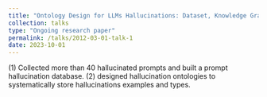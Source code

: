```yaml
---
title: "Ontology Design for LLMs Hallucinations: Dataset, Knowledge Graph Construction"
collection: talks
type: "Ongoing research paper"
permalink: /talks/2012-03-01-talk-1
date: 2023-10-01
---
```


(1) Collected more than 40 hallucinated prompts and built a prompt hallucination database. (2) designed hallucination ontologies to systematically store hallucinations examples and types.
